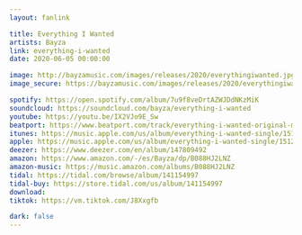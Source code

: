 ```yaml
---
layout: fanlink

title: Everything I Wanted
artists: Bayza
link: everything-i-wanted
date: 2020-06-05 00:00:00

image: http://bayzamusic.com/images/releases/2020/everythingiwanted.jpg
image_secure: https://bayzamusic.com/images/releases/2020/everythingiwanted.jpg

spotify: https://open.spotify.com/album/7u9f8veDrtAZWJDdNKzMiK
soundcloud: https://soundcloud.com/bayza/everything-i-wanted
youtube: https://youtu.be/IX2VJo9E_Sw
beatport: https://www.beatport.com/track/everything-i-wanted-original-mix/13602423
itunes: https://music.apple.com/us/album/everything-i-wanted-single/1512929117?app=itunes&ls=1
apple: https://music.apple.com/us/album/everything-i-wanted-single/1512929117?app=music&ls=1
deezer: https://www.deezer.com/en/album/147809492
amazon: https://www.amazon.com/-/es/Bayza/dp/B088HJ2LNZ
amazon-music: https://music.amazon.com/albums/B088HJ2LNZ
tidal: https://tidal.com/browse/album/141154997
tidal-buy: https://store.tidal.com/us/album/141154997
download:
tiktok: https://vm.tiktok.com/J8Xxgfb 

dark: false
---
```

